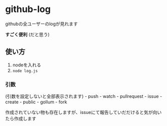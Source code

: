 # github-log
  githubの全ユーザーのlogが見れます   

  **すごく便利**
  (だと思う)

## 使い方
  1. nodeを入れる
  2. `node log.js`


  ### 引数   
  (引数を設定しないと全部表示されます)
    - push
    - watch
    - pullrequest
    - issue
    - create
    - public
    - gollum
    - fork


作成されていない物も存在しますが、issueにて報告していだだけると気が向いたら作成します

